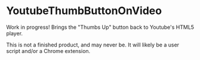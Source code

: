 # YoutubeThumbButtonOnVideo
Work in progress! Brings the "Thumbs Up" button back to Youtube's HTML5 player.

This is not a finished product, and may never be. It will likely be a user script and/or a Chrome extension.

